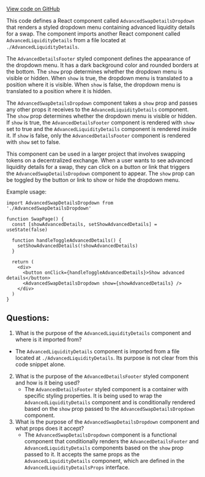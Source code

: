 [View code on GitHub](zoo-labs/zoo/blob/master/core/src/features/exchange-v1/liquidity/AdvancedLiquidityDetailsDropdown.tsx)

This code defines a React component called `AdvancedSwapDetailsDropdown` that renders a styled dropdown menu containing advanced liquidity details for a swap. The component imports another React component called `AdvancedLiquidityDetails` from a file located at `./AdvancedLiquidityDetails`. 

The `AdvancedDetailsFooter` styled component defines the appearance of the dropdown menu. It has a dark background color and rounded borders at the bottom. The `show` prop determines whether the dropdown menu is visible or hidden. When `show` is true, the dropdown menu is translated to a position where it is visible. When `show` is false, the dropdown menu is translated to a position where it is hidden. 

The `AdvancedSwapDetailsDropdown` component takes a `show` prop and passes any other props it receives to the `AdvancedLiquidityDetails` component. The `show` prop determines whether the dropdown menu is visible or hidden. If `show` is true, the `AdvancedDetailsFooter` component is rendered with `show` set to true and the `AdvancedLiquidityDetails` component is rendered inside it. If `show` is false, only the `AdvancedDetailsFooter` component is rendered with `show` set to false. 

This component can be used in a larger project that involves swapping tokens on a decentralized exchange. When a user wants to see advanced liquidity details for a swap, they can click on a button or link that triggers the `AdvancedSwapDetailsDropdown` component to appear. The `show` prop can be toggled by the button or link to show or hide the dropdown menu. 

Example usage:

```
import AdvancedSwapDetailsDropdown from './AdvancedSwapDetailsDropdown'

function SwapPage() {
  const [showAdvancedDetails, setShowAdvancedDetails] = useState(false)

  function handleToggleAdvancedDetails() {
    setShowAdvancedDetails(!showAdvancedDetails)
  }

  return (
    <div>
      <button onClick={handleToggleAdvancedDetails}>Show advanced details</button>
      <AdvancedSwapDetailsDropdown show={showAdvancedDetails} />
    </div>
  )
}
```
## Questions: 
 1. What is the purpose of the `AdvancedLiquidityDetails` component and where is it imported from?
   - The `AdvancedLiquidityDetails` component is imported from a file located at `./AdvancedLiquidityDetails`. Its purpose is not clear from this code snippet alone.
2. What is the purpose of the `AdvancedDetailsFooter` styled component and how is it being used?
   - The `AdvancedDetailsFooter` styled component is a container with specific styling properties. It is being used to wrap the `AdvancedLiquidityDetails` component and is conditionally rendered based on the `show` prop passed to the `AdvancedSwapDetailsDropdown` component.
3. What is the purpose of the `AdvancedSwapDetailsDropdown` component and what props does it accept?
   - The `AdvancedSwapDetailsDropdown` component is a functional component that conditionally renders the `AdvancedDetailsFooter` and `AdvancedLiquidityDetails` components based on the `show` prop passed to it. It accepts the same props as the `AdvancedLiquidityDetails` component, which are defined in the `AdvancedLiquidityDetailsProps` interface.
